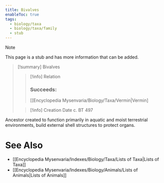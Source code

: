 ```yaml
---
title: Bivalves
enableToc: true
tags:
  - biology/taxa
  - biology/taxa/family
  - stub
---
```


> [!note]
> This page is a stub and has more information that can be added.

> [!summary] Bivalves
> > [!info] Relation
> > ### Succeeds:
> > [[Encyclopedia Mysenvaria/Biology/Taxa/Vermin|Vermin]
>
> > [!info] Creation Date
> > c. BT 497

Ancestor created to function primarily in aquatic and moist terrestrial environments, build external shell structures to protect organs.

# See Also
- [[Encyclopedia Mysenvaria/Indexes/Biology/Taxa/Lists of Taxa|Lists of Taxa]]
- [[Encyclopedia Mysenvaria/Indexes/Biology/Animals/Lists of Animals|Lists of Animals]]
